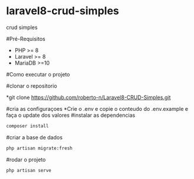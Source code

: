 # laravel8-crud-simples
 crud simples

#Pré-Requisitos

* PHP >= 8 
* Laravel >= 8 
* MariaDB >=10 

#Como executar o projeto 


#clonar o repositorio

*git clone https://github.com/roberto-n/Laravel8-CRUD-Simples.git

#cria as configuraçoes 
*Crie o .env e copie o conteudo do .env.example e faça o update dos valores 
#instalar as dependencias
``` bash
composer install
```
#criar a base de dados
``` bash
php artisan migrate:fresh
```
#rodar o projeto
``` bash
php artisan serve
```


